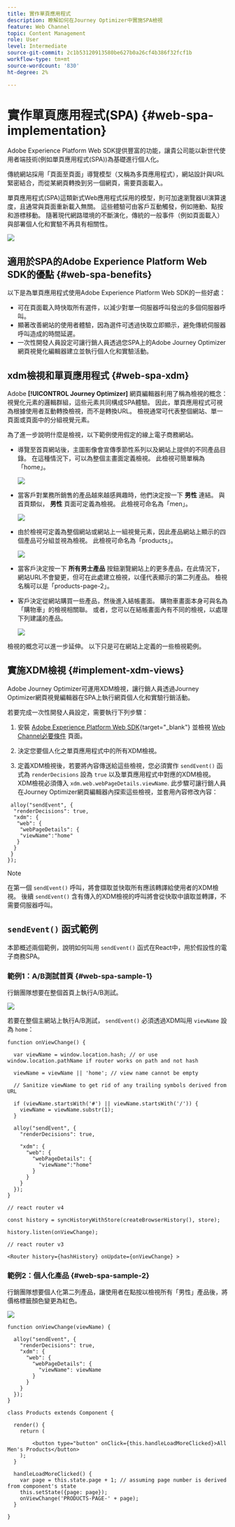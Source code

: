 ```yaml
---
title: 實作單頁應用程式
description: 瞭解如何在Journey Optimizer中實施SPA檢視
feature: Web Channel
topic: Content Management
role: User
level: Intermediate
source-git-commit: 2c1b53120913580be627b0a26cf4b386f32fcf1b
workflow-type: tm+mt
source-wordcount: '830'
ht-degree: 2%

---
```


# 實作單頁應用程式(SPA) {#web-spa-implementation}

Adobe Experience Platform Web SDK提供豐富的功能，讓貴公司能以新世代使用者端技術(例如單頁應用程式(SPA))為基礎進行個人化。

傳統網站採用「頁面至頁面」導覽模型（又稱為多頁應用程式），網站設計與URL緊密結合，而從某網頁轉換到另一個網頁，需要頁面載入。

單頁應用程式(SPA)這類新式Web應用程式採用的模型，則可加速瀏覽器UI演算速度，且通常與頁面重新載入無關。 這些體驗可由客戶互動觸發，例如捲動、點按和游標移動。 隨著現代網路環境的不斷演化，傳統的一般事件（例如頁面載入）與部署個人化和實驗不再具有相關性。

![](assets/web-spa-vs-traditional-lifecycle.png)

## 適用於SPA的Adobe Experience Platform Web SDK的優點 {#web-spa-benefits}

以下是為單頁應用程式使用Adobe Experience Platform Web SDK的一些好處：

* 可在頁面載入時快取所有選件，以減少對單一伺服器呼叫發出的多個伺服器呼叫。
* 顯著改善網站的使用者體驗，因為選件可透過快取立即顯示，避免傳統伺服器呼叫造成的時間延遲。
* 一次性開發人員設定可讓行銷人員透過您SPA上的Adobe Journey Optimizer網頁視覺化編輯器建立並執行個人化和實驗活動。

## xdm檢視和單頁應用程式 {#web-spa-xdm}

Adobe **[!UICONTROL Journey Optimizer]** 網頁編輯器利用了稱為檢視的概念：視覺化元素的邏輯群組，這些元素共同構成SPA體驗。 因此，單頁應用程式可視為根據使用者互動轉換檢視，而不是轉換URL。 檢視通常可代表整個網站、單一頁面或頁面中的分組視覺元素。

為了進一步說明什麼是檢視，以下範例使用假定的線上電子商務網站。

* 導覽至首頁網站後，主圖影像會宣傳季節性系列以及網站上提供的不同產品目錄。 在這種情況下，可以為整個主畫面定義檢視。 此檢視可簡單稱為「home」。

  ![](assets/web-spa-home.png)

* 當客戶對業務所銷售的產品越來越感興趣時，他們決定按一下 **男性** 連結。 與首頁類似， **男性** 頁面可定義為檢視。 此檢視可命名為「men」。

  ![](assets/web-spa-men.png)

* 由於檢視可定義為整個網站或網站上一組視覺元素，因此產品網站上顯示的四個產品可分組並視為檢視。 此檢視可命名為「products」。

  ![](assets/web-spa-men-products.png)

* 當客戶決定按一下 **所有男士產品** 按鈕瀏覽網站上的更多產品，在此情況下，網站URL不會變更，但可在此處建立檢視，以僅代表顯示的第二列產品。 檢視名稱可以是「products-page-2」。

* 客戶決定從網站購買一些產品，然後進入結帳畫面。 購物車畫面本身可與名為「購物車」的檢視相關聯。 或者，您可以在結帳畫面內有不同的檢視，以處理下列建議的產品。

  ![](assets/web-spa-cart.png)

檢視的概念可以進一步延伸。 以下只是可在網站上定義的一些檢視範例。

## 實施XDM檢視 {#implement-xdm-views}

Adobe Journey Optimizer可運用XDM檢視，讓行銷人員透過Journey Optimizer網頁視覺編輯器在SPA上執行網頁個人化和實驗行銷活動。

若要完成一次性開發人員設定，需要執行下列步驟：

1. 安裝 [Adobe Experience Platform Web SDK](https://experienceleague.adobe.com/docs/experience-platform/edge/fundamentals/installing-the-sdk.html?lang=zh-Hant){target="_blank"} 並檢視 [Web Channel必要條件](web-prerequisites.md) 頁面。

2. 決定您要個人化之單頁應用程式中的所有XDM檢視。

3. 定義XDM檢視後，若要將內容傳送給這些檢視，您必須實作 `sendEvent()` 函式為 `renderDecisions` 設為 `true` 以及單頁應用程式中對應的XDM檢視。 XDM檢視必須傳入 `xdm.web.webPageDetails.viewName`. 此步驟可讓行銷人員在Journey Optimizer網頁編輯器內探索這些檢視，並套用內容修改內容：

```
 alloy("sendEvent", {
  "renderDecisions": true,
  "xdm": {
   "web": {
    "webPageDetails": {
    "viewName":"home"
   }
  }
 }
});
```

>[!NOTE]
>
>在第一個 `sendEvent()` 呼叫，將會擷取並快取所有應該轉譯給使用者的XDM檢視。 後續 `sendEvent()` 含有傳入的XDM檢視的呼叫將會從快取中讀取並轉譯，不需要伺服器呼叫。

## `sendEvent()` 函式範例

本節概述兩個範例，說明如何叫用 `sendEvent()` 函式在React中，用於假設性的電子商務SPA。

### 範例1：A/B測試首頁 {#web-spa-sample-1}

行銷團隊想要在整個首頁上執行A/B測試。

![](assets/web-spa-home.png)

若要在整個主網站上執行A/B測試， `sendEvent()` 必須透過XDM叫用 `viewName` 設為 `home`：

```
function onViewChange() {

  var viewName = window.location.hash; // or use window.location.pathName if router works on path and not hash

  viewName = viewName || 'home'; // view name cannot be empty

  // Sanitize viewName to get rid of any trailing symbols derived from URL

  if (viewName.startsWith('#') || viewName.startsWith('/')) {
    viewName = viewName.substr(1);
  }

  alloy("sendEvent", {
    "renderDecisions": true,

    "xdm": {
      "web": {
        "webPageDetails": {
          "viewName":"home"
        }
      }
    }
  });
}

// react router v4

const history = syncHistoryWithStore(createBrowserHistory(), store);

history.listen(onViewChange);

// react router v3

<Router history={hashHistory} onUpdate={onViewChange} >
```

### 範例2：個人化產品 {#web-spa-sample-2}

行銷團隊想要個人化第二列產品，讓使用者在點按以檢視所有「男性」產品後，將價格標籤顏色變更為紅色。

![](assets/web-spa-men-products.png)

```
function onViewChange(viewName) {

  alloy("sendEvent", {
    "renderDecisions": true,
    "xdm": {
      "web": {
        "webPageDetails": {
          "viewName": viewName
        }
      }
    }
  });
}

class Products extends Component {

  render() {
    return (

        <button type="button" onClick={this.handleLoadMoreClicked}>All Men's Products</button>
    );
  }

  handleLoadMoreClicked() {
    var page = this.state.page + 1; // assuming page number is derived from component's state
    this.setState({page: page});
    onViewChange('PRODUCTS-PAGE-' + page);
  }

}
```
